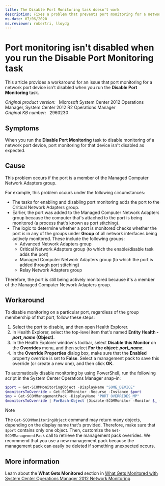 ```yaml
---
title: The Disable Port Monitoring task doesn't work
description: Fixes a problem that prevents port monitoring for a network port device from being disabled as expected when you run the Disable Port Monitoring task.
ms.date: 07/06/2020
ms.reviewer: robertri, lloydg
---
```

# Port monitoring isn't disabled when you run the Disable Port Monitoring task

This article provides a workaround for an issue that port monitoring for a network port device isn't disabled when you run the **Disable Port Monitoring** task.

_Original product version:_ &nbsp; Microsoft System Center 2012 Operations Manager, System Center 2012 R2 Operations Manager  
_Original KB number:_ &nbsp; 2960230

## Symptoms

When you run the **Disable Port Monitoring** task to disable monitoring of a network port device, port monitoring for that device isn't disabled as expected.

## Cause

This problem occurs if the port is a member of the Managed Computer Network Adapters group.

For example, this problem occurs under the following circumstances:

- The tasks for enabling and disabling port monitoring adds the port to the Critical Network Adapters group.
- Earlier, the port was added to the Managed Computer Network Adapters group because the computer that's attached to the port is being monitored (a process that's known as port stitching).
- The logic to determine whether a port is monitored checks whether the port is in any of the groups under **Group** of all network interfaces being actively monitored. These include the following groups:
  - Advanced Network Adapters group
  - Critical Network Adapters group (to which the enable/disable task adds the port)
  - Managed Computer Network Adapters group (to which the port is added through port stitching)
  - Relay Network Adapters group

Therefore, the port is still being actively monitored because it's a member of the Managed Computer Network Adapters group.

## Workaround

To disable monitoring on a particular port, regardless of the group membership of that port, follow these steps:

1. Select the port to disable, and then open Health Explorer.
2. In Health Explorer, select the top-level item that's named **Entity Health - *port_name* (Object)**.
3. In the Health Explorer window's toolbar, select **Disable this Monitor** on the **Overrides** menu, and then select **For the object: *port_name***.
4. In the **Override Properties** dialog box, make sure that the **Enabled** property override is set to **False**. Select a management pack to save this override (or create a new one), and then click **OK**.

To automatically disable monitoring by using PowerShell, run the following script in the System Center Operations Manager snap-in:

```powershell
$port = Get-SCOMMonitoringObject -DisplayName "SOME_DEVICE"
$monitorsToOverride = Get-SCOMMonitor -Recurse -Instance $port
$mp = Get-SCOMManagementPack -DisplayName "PORT_OVERRIDES_MP"
$monitorsToOverride | ForEach-Object {Disable-SCOMMonitor -Monitor $_ -Instance $port -ManagementPack $mp}
```

> [!NOTE]
> The `Get-SCOMMonitoringObject` command may return many objects, depending on the display name that's provided. Therefore, make sure that `$port` contains only one object. Then, customize the `Get-SCOMManagementPack` call to retrieve the management pack overrides. We recommend that you use a new management pack because the management pack can easily be deleted if something unexpected occurs.

## More information

Learn about the **What Gets Monitored** section in [What Gets Monitored with System Center Operations Manager 2012 Network Monitoring](https://techcommunity.microsoft.com/t5/system-center-blog/what-gets-monitored-with-system-center-operations-manager-2012/ba-p/343930).
